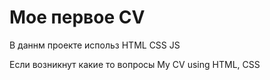 # Мое первое CV

В даннм проекте использ HTML CSS JS

Если возникнут какие то вопросы 
My CV using HTML, CSS
